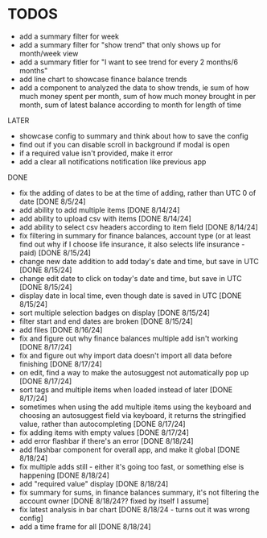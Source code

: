 # TODOS

- add a summary filter for week
- add a summary filter for "show trend" that only shows up for month/week view
- add a summary fitler for "I want to see trend for every 2 months/6 months"
- add line chart to showcase finance balance trends
- add a component to analyzed the data to show trends, ie sum of how much money spent per month, sum of how much money brought in per month, sum of latest balance according to month for length of time 

LATER

- showcase config to summary and think about how to save the config
- find out if you can disable scroll in background if modal is open
- if a required value isn't provided, make it error
- add a clear all notifications notification like previous app

DONE

- fix the adding of dates to be at the time of adding, rather than UTC 0 of date [DONE 8/5/24]
- add ability to add multiple items [DONE 8/14/24]
- add ability to upload csv with items [DONE 8/14/24]
- add ability to select csv headers according to item field [DONE 8/14/24]
- fix filtering in summary for finance balances, account type (or at least find out why if I choose life insurance, it also selects life insurance - paid) [DONE 8/15/24]
- change new date addition to add today's date and time, but save in UTC [DONE 8/15/24]
- change edit date to click on today's date and time, but save in UTC [DONE 8/15/24]
- display date in local time, even though date is saved in UTC [DONE 8/15/24]
- sort multiple selection badges on display [DONE 8/15/24]
- filter start and end dates are broken [DONE 8/15/24]
- add files [DONE 8/16/24]
- fix and figure out why finance balances multiple add isn't working [DONE 8/17/24]
- fix and figure out why import data doesn't import all data before finishing [DONE 8/17/24]
- on edit, find a way to make the autosuggest not automatically pop up [DONE 8/17/24]
- sort tags and multiple items when loaded instead of later [DONE 8/17/24]
- sometimes when using the add multiple items using the keyboard and choosing an autosuggest field via keyboard, it returns the stringified value, rather than autocompleting [DONE 8/17/24]
- fix adding items with empty values [DONE 8/17/24]
- add error flashbar if there's an error [DONE 8/18/24]
- add flashbar component for overall app, and make it global [DONE 8/18/24]
- fix multiple adds still - either it's going too fast, or something else is happening [DONE 8/18/24]
- add "required value" display [DONE 8/18/24]
- fix summary for sums, in finance balances summary, it's not filtering the account owner [DONE 8/18/24?? fixed by itself I assume]
- fix latest analysis in bar chart [DONE 8/18/24 - turns out it was wrong config]
- add a time frame for all [DONE 8/18/24]